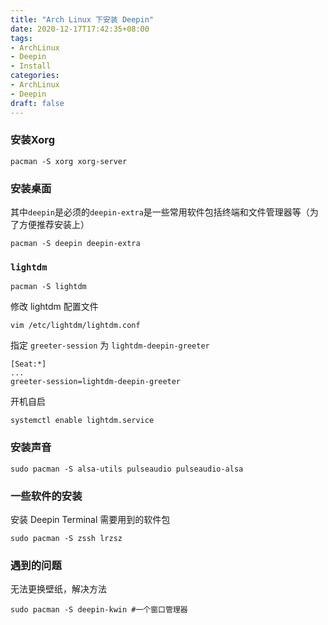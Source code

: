 ```yaml
---
title: "Arch Linux 下安装 Deepin"
date: 2020-12-17T17:42:35+08:00
tags: 
- ArchLinux
- Deepin
- Install
categories: 
- ArchLinux
- Deepin
draft: false
---
```


### 安装Xorg

```
pacman -S xorg xorg-server
```

### 安装桌面

其中`deepin`是必须的`deepin-extra`是一些常用软件包括终端和文件管理器等（为了方便推荐安装上）

```
pacman -S deepin deepin-extra
```

### `lightdm`

```
pacman -S lightdm
```

修改 lightdm 配置文件

```
vim /etc/lightdm/lightdm.conf
```

指定 `greeter-session` 为 `lightdm-deepin-greeter`

```
[Seat:*]
...
greeter-session=lightdm-deepin-greeter
```

开机自启

```
systemctl enable lightdm.service
```

### 安装声音

```
sudo pacman -S alsa-utils pulseaudio pulseaudio-alsa
```

### 一些软件的安装

安装 Deepin Terminal 需要用到的软件包

```
sudo pacman -S zssh lrzsz
```

### 遇到的问题

无法更换壁纸，解决方法

```
sudo pacman -S deepin-kwin #一个窗口管理器
```